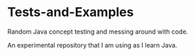 # Tests-and-Examples
Random Java concept testing and messing around with code.

An experimental repository that I am using as I learn Java.
